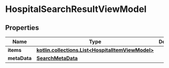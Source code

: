 
# HospitalSearchResultViewModel

## Properties
Name | Type | Description | Notes
------------ | ------------- | ------------- | -------------
**items** | [**kotlin.collections.List&lt;HospitalItemViewModel&gt;**](HospitalItemViewModel.md) |  |  [optional]
**metaData** | [**SearchMetaData**](SearchMetaData.md) |  |  [optional]



